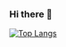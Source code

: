 ### Hi there 👋

[![Top Langs](https://github-readme-stats.vercel.app/api/top-langs/?username=OscarAglr&layout=compact)](https://github.com/anuraghazra/github-readme-stats)

